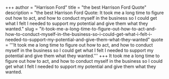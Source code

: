 +++
author = "Harrison Ford"
title = "the best Harrison Ford Quote"
description = "the best Harrison Ford Quote: It took me a long time to figure out how to act, and how to conduct myself in the business so I could get what I felt I needed to support my potential and give them what they wanted."
slug = "it-took-me-a-long-time-to-figure-out-how-to-act-and-how-to-conduct-myself-in-the-business-so-i-could-get-what-i-felt-i-needed-to-support-my-potential-and-give-them-what-they-wanted"
quote = '''It took me a long time to figure out how to act, and how to conduct myself in the business so I could get what I felt I needed to support my potential and give them what they wanted.'''
+++
It took me a long time to figure out how to act, and how to conduct myself in the business so I could get what I felt I needed to support my potential and give them what they wanted.

